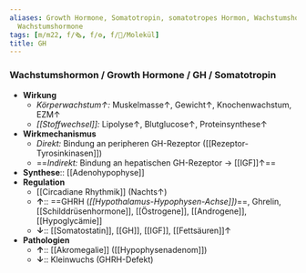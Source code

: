 ```yaml
---
aliases: Growth Hormone, Somatotropin, somatotropes Hormon, Wachstumshormon,
  Wachstumshormone
tags: [m/m22, f/🗞️, f/⚙️, f/🧪/Molekül]
title: GH
---
```

### Wachstumshormon / Growth Hormone / GH / Somatotropin
- **Wirkung**
	- *Körperwachstum↑:* Muskelmasse↑, Gewicht↑, Knochenwachstum, EZM↑ 
	- *[[Stoffwechsel]]:* Lipolyse↑, Blutglucose↑, Proteinsynthese↑ 
- **Wirkmechanismus**
	- *Direkt:* Bindung an peripheren GH-Rezeptor ([[Rezeptor-Tyrosinkinasen]])
	- ==*Indirekt:* Bindung an hepatischen GH-Rezeptor → [[IGF]]↑== 
- **Synthese**:: [[Adenohypophyse]]
- **Regulation**
	- [[Circadiane Rhythmik]] (Nachts↑)
	- **↑**:: ==GHRH (*[[Hypothalamus-Hypophysen-Achse]])*==, Ghrelin, [[Schilddrüsenhormone]], [[Östrogene]], [[Androgene]], [[Hypoglycämie]]
	- **↓**:: [[Somatostatin]], [[GH]], [[IGF]], [[Fettsäuren]]↑
- **Pathologien**
	- **↑**:: [[Akromegalie]] ([[Hypophysenadenom]])
	- **↓**:: Kleinwuchs (GHRH-Defekt)